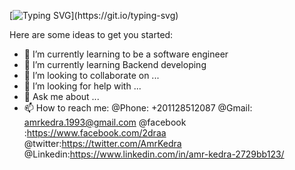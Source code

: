 [![Typing SVG](https://readme-typing-svg.demolab.com?font=Fira+Code&pause=1000&color=5DA1F7&width=435&lines=Hi%2C+I'm+Amr+%2C+a+Fullstack+Engineer.;i'm+in+a+continues+jorney+to+learn.)](https://git.io/typing-svg)

Here are some ideas to get you started:

- 🔭 I’m currently learning to be a software engineer
- 🌱 I’m currently learning Backend developing
- 👯 I’m looking to collaborate on ...
- 🤔 I’m looking for help with ...
- 💬 Ask me about ...
- 📫 How to reach me:
@Phone: +201128512087
@Gmail: amrkedra.1993@gmail.com
@facebook :https://www.facebook.com/2draa
@twitter:https://twitter.com/AmrKedra
@Linkedin:https://www.linkedin.com/in/amr-kedra-2729bb123/
